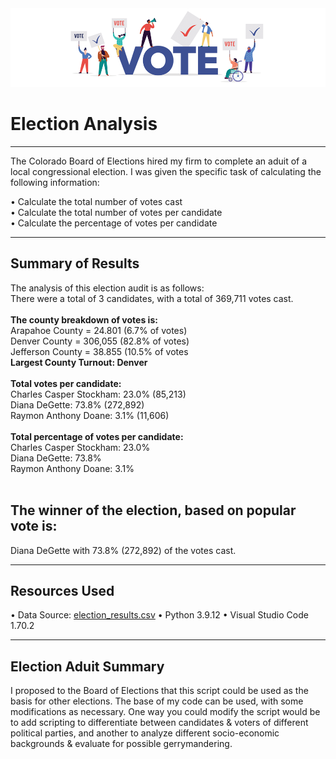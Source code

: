 <img src="https://github.com/meggrooms/Election_Analysis/blob/main/resources/vote%20header.png">

# Election Analysis
---------------------------
The Colorado Board of Elections hired my firm to complete an aduit of a local congressional election. I was given the specific task of calculating the following information:
     
• Calculate the total number of votes cast<BR>
• Calculate the total number of votes per candidate<BR>
• Calculate the percentage of votes per candidate<BR>

-------------------------
## Summary of Results
The analysis of this election audit is as follows:<BR>
There were a total of 3 candidates, with a total of 369,711 votes cast.<BR>
     <BR>
**The county breakdown of votes is:**<br>
Arapahoe County = 24.801 (6.7% of votes)<br>
Denver County = 306,055 (82.8% of votes)<br>
Jefferson County = 38.855 (10.5% of votes<br>
**Largest County Turnout: Denver**          
  <br>
**Total votes per candidate:**<BR>
Charles Casper Stockham: 23.0% (85,213)<BR>
Diana DeGette: 73.8% (272,892)<BR>
Raymon Anthony Doane: 3.1% (11,606)<BR>
      <br>
**Total percentage of votes per candidate:**<br>
Charles Casper Stockham: 23.0%<BR>
Diana DeGette: 73.8% <BR>
Raymon Anthony Doane: 3.1% <BR>
          <BR>   

## **The winner of the election, based on popular vote is:**<BR>
Diana DeGette with 73.8% (272,892) of the votes cast.

----------------------          

## Resources Used
• Data Source: <a href="https://github.com/meggrooms/Election_Analysis/blob/main/resources/election_results.csv">election_results.csv</a>
• Python 3.9.12
• Visual Studio Code 1.70.2
          
----------------------
        
## Election Aduit Summary
          
I proposed to the Board of Elections that this script could be used as the basis for other elections. The base of my code can be used, with some modifications as necessary. One way you could modify the script would be to add scripting to differentiate between candidates & voters of different political parties, and another to analyze different socio-economic backgrounds & evaluate for possible gerrymandering.
          <br>
      

